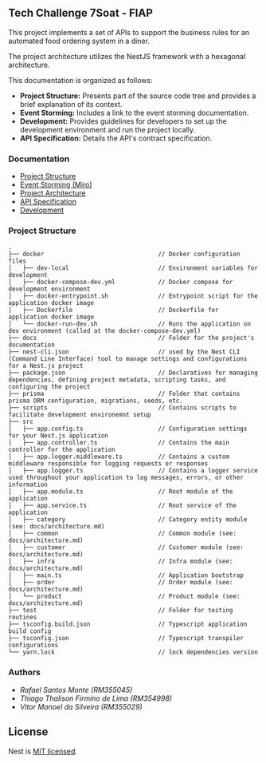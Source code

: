 ## Tech Challenge 7Soat - FIAP

This project implements a set of APIs to support the business rules for an automated food ordering system in a diner.

The project architecture utilizes the NestJS framework with a hexagonal architecture.

This documentation is organized as follows:

- **Project Structure:** Presents part of the source code tree and provides a brief explanation of its context.
- **Event Storming:** Includes a link to the event storming documentation.
- **Development:** Provides guidelines for developers to set up the development environment and run the project locally.
- **API Specification:** Details the API's contract specification.


### Documentation

- [Project Structure](#project-structure)
- [Event Storming (Miro)](https://miro.com/app/board/uXjVKUxNpFs=/?share_link_id=512382361305)
- [Project Architecture](docs/architecture.md)
- [API Specification](docs/endpoints.md)
- [Development](docs/development.md)


### Project Structure

```
.
├── docker                                // Docker configuration files
│   ├── dev-local                         // Environment variables for development
│   ├── docker-compose-dev.yml            // Docker compose for development environment
│   ├── docker-entrypoint.sh              // Entrypoint script for the application docker image
│   ├── Dockerfile                        // Dockerfile for application docker image
│   └── docker-run-dev.sh                 // Runs the application on dev environment (called at the docker-compose-dev.yml)
├── docs                                  // Folder for the project's documentation
├── nest-cli.json                         // used by the Nest CLI (Command Line Interface) tool to manage settings and configurations for a Nest.js project
├── package.json                          // Declaratives for managing dependencies, defining project metadata, scripting tasks, and configuring the project
├── prisma                                // Folder that contains prisma ORM configuration, migrations, seeds, etc.
├── scripts                               // Contains scripts to facilitate development environemnt setup
├── src                                   
│   ├── app.config.ts                     // Configuration settings for your Nest.js application
│   ├── app.controller.ts                 // Contains the main controller for the application
│   ├── app.logger.middleware.ts          // Contains a custom middleware responsible for logging requests or responses
│   ├── app.logger.ts                     // Contains a logger service used throughout your application to log messages, errors, or other information
│   ├── app.module.ts                     // Root module of the application
│   ├── app.service.ts                    // Root service of the application
│   ├── category                          // Category entity module (see: docs/architecture.md)
│   ├── common                            // Common module (see: docs/architecture.md)
│   ├── customer                          // Customer module (see: docs/architecture.md)
│   ├── infra                             // Infra module (see: docs/architecture.md)
│   ├── main.ts                           // Application bootstrap
│   ├── order                             // Order module (see: docs/architecture.md)
│   └── product                           // Product module (see: docs/architecture.md)
├── test                                  // Folder for testing routines
├── tsconfig.build.json                   // Typescript application build config
├── tsconfig.json                         // Typescript transpiler configurations
└── yarn.lock                             // lock dependencies version
```

### Authors

 - *Rafael Santos Monte (RM355045)*
 - *Thiago Thalison Firmino de Lima (RM354998)*
 - *Vitor Manoel da Silveira (RM355029)*

## License

Nest is [MIT licensed](LICENSE).
